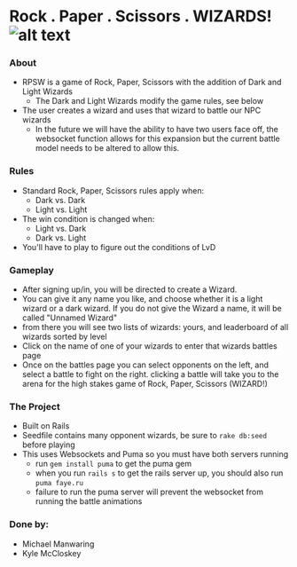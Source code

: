 # Rock . Paper . Scissors . WIZARDS! ![alt text](http://cdn.wikimg.net/strategywiki/images/2/2c/FFI_white_mage_(8-bit).gif "Light Wizard")

### About
  - RPSW is a game of Rock, Paper, Scissors with the addition of Dark and Light Wizards
     - The Dark and Light Wizards modify the game rules, see below
  - The user creates a wizard and uses that wizard to battle our NPC wizards
     - In the future we will have the ability to have two users face off, the websocket function allows for this expansion but the current battle model needs to be altered to allow this.

### Rules
  - Standard Rock, Paper, Scissors rules apply when:
     - Dark vs. Dark
     - Light vs. Light
  - The win condition is changed when:
     - Light vs. Dark
     - Dark vs. Light
  - You'll have to play to figure out the conditions of LvD

### Gameplay
  - After signing up/in, you will be directed to create a Wizard. 
  - You can give it any name you like, and choose whether it is a light wizard or a dark wizard. If you do not give the Wizard a name, it will be called "Unnamed Wizard"
  - from there you will see two lists of wizards: yours, and leaderboard of all wizards sorted by level
  - Click on the name of one of your wizards to enter that wizards battles page
  - Once on the battles page you can select opponents on the left, and select a battle to fight on the right. clicking a battle will take you to the arena for the high stakes game of Rock, Paper, Scissors (WIZARD!)

### The Project
  - Built on Rails
  - Seedfile contains many opponent wizards, be sure to `rake db:seed` before playing
  - This uses Websockets and Puma so you must have both servers running
    - run `gem install puma` to get the puma gem
    - when you run `rails s` to get the rails server up, you should also run `puma faye.ru`
    - failure to run the puma server will prevent the websocket from running the battle animations

### Done by:
  - Michael Manwaring
  - Kyle McCloskey
